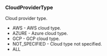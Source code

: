 ### CloudProviderType
Cloud provider type.

- AWS - AWS cloud type.
- AZURE - Azure cloud type.
- GCP - GCP cloud type.
- NOT_SPECIFIED - Cloud type not specified.
- ALL
